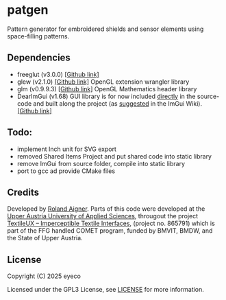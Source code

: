 # patgen

Pattern generator for embroidered shields and sensor elements using space-filling patterns. 

## Dependencies

- freeglut (v3.0.0) [[Github link]](https://github.com/freeglut/freeglut/releases/tag/v3.0.0)
- glew (v2.1.0) [[Github link]](https://github.com/nigels-com/glew/releases/tag/glew-2.1.0) OpenGL extension wrangler library
- glm (v0.9.9.3) [[Github link]](https://github.com/g-truc/glm/releases/tag/0.9.9.3) OpenGL Mathematics header library
- DearImGui (v1.68) GUI library is for now included [directly](./src/imgui/) in the source-code and built along the project (as [suggested](https://github.com/ocornut/imgui/wiki/Getting-Started#compilinglinking) in the ImGui Wiki). [[Github link]](https://github.com/ocornut/imgui/releases/tag/v1.68)

## Todo:

- implement Inch unit for SVG export
- removed Shared Items Project and put shared code into static library
- remove ImGui from source folder, compile into static library
- port to gcc ad provide CMake files

## Credits

Developed by [Roland Aigner](https://www.rolandaigner.com/). Parts of this code were developed at the [Upper Austria University of Applied Sciences](https://fh-ooe.at/campus-hagenberg/), througout the project [TextileUX – Imperceptible Textile Interfaces](https://mi-lab.org/textileux/), (project no. 865791) which is part of the FFG handled COMET program, funded by BMVIT, BMDW, and the State of Upper Austria.

## License

Copyright (C) 2025 eyeco

Licensed under the GPL3 License, see [LICENSE](../LICENSE) for more information.

